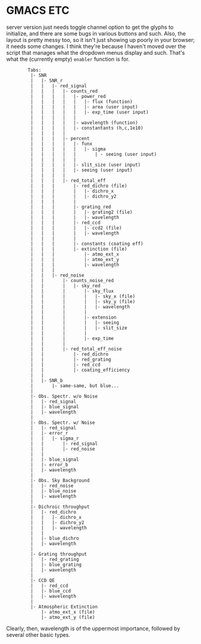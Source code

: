 # GMACS ETC

server version just needs toggle channel option to get the glyphs to initialize, and there are some bugs in various buttons and such. Also, the layout is pretty messy too, so it isn't just showing up poorly in your browser; it needs some changes. I think they're because I haven't moved over the script that manages what the dropdown menus display and such. That's what the (currently empty) `enabler` function is for.

```
		Tabs:
		 |-	SNR
		 |	 |- SNR_r
		 |	 |	 |- red_signal
		 |	 |	 |	 |- counts_red
		 |	 |	 |	 |	 |- power_red
		 |	 |	 |	 |	 |	 |- flux (function)
		 |	 |	 |	 |	 |	 |- area (user input)
		 |	 |	 |	 |	 |	 |- exp_time (user input)
		 |	 |	 |	 |	 |
		 |	 |	 |	 |	 |- wavelength (function)
		 |	 |	 |	 |	 |- constantants (h,c,1e10)
		 |	 |	 |	 |
		 |	 |	 |	 |- percent
		 |	 |	 |	 |	 |- funx
		 |	 |	 |	 |	 |	 |- sigma
		 |	 |	 |	 |	 |	 	 | - seeing (user input)
		 |	 |	 |	 |	 |
		 |	 |	 |	 |	 |- slit_size (user input)
		 |	 |	 |	 |	 |- seeing (user input)
		 |	 |	 |	 |
		 |	 |	 |	 |- red_total_eff
		 |	 |	 |		 |- red_dichro (file)
		 |	 |	 |		 |	 |- dichro_x
		 |	 |	 |		 |	 |- dichro_y2
		 |	 |	 |		 |
		 |	 |	 |		 |- grating_red
		 |	 |	 |		 |	 |- grating2 (file)
		 |	 |	 |		 |	 |- wavelength
		 |	 |	 |		 |- red_ccd
		 |	 |	 |		 |	 |- ccd2 (file)
		 |	 |	 |		 |	 |- wavelength
		 |	 |	 |		 |
		 |	 |	 |		 |- constants (coating eff)
		 |	 |	 |		 |- extinction (file)
		 |	 |	 |			 |- atmo_ext_x
		 |	 |	 |			 |- atmo_ext_y
		 |	 |	 |			 |- wavelength	 
		 |	 |	 |
		 |	 |	 |- red_noise
		 |	 |	 	 |- counts_noise_red
		 |	 |	 	 |	 |- sky_red
		 |	 |	 	 |	 	 |- sky_flux
		 |	 |	 	 |		 |	 |- sky_x (file)
		 |	 |	 	 |		 |	 |- sky_y (file)
		 |	 |	 	 |		 |	 |- wavelength
		 |	 |	 	 |		 |
		 |	 |	 	 |		 |- extension
		 |	 |	 	 |		 |	 |- seeing
		 |	 |	 	 |		 |	 |- slit_size
		 |	 |	 	 |		 |
		 |	 |	 	 |		 |- exp_time
		 |	 |	 	 |
		 |	 |	 	 |- red_total_eff_noise
		 |	 |			 |- red_dichro
		 |	 | 			 |- red_grating
		 |	 | 			 |- red_ccd
		 |	 | 			 |- coating_efficiency
		 |	 | 
		 |	 |- SNR_b
		 |	  	 |- same-same, but blue...
		 |	 	
		 |- Obs. Spectr. w/o Noise
		 |	 |- red_signal
		 |	 |- blue_signal
		 |	 |- wavelength
		 |	 
		 |-	Obs. Spectr. w/ Noise
		 |	 |- red_signal
		 |	 |- error_r
		 |	 |	 |- sigma_r
		 |	 |	 	 |- red_signal
		 |	 |	 	 |- red_noise
		 |	 |
		 |	 |- blue_signal
		 |	 |- error_b
		 |	 |- wavelength
		 |
		 |- Obs. Sky Background
		 |	 |- red_noise
		 |	 |- blue_noise
		 |	 |- wavelength
		 |
		 |-	Dichroic throughput
		 |	 |- red_dichro
		 |	 |	 |- dichro_x
		 |	 |	 |- dichro_y2
		 |	 |	 |- wavelength
		 |	 |
		 |	 |- blue_dichro
		 |	 |- wavelength
		 |
		 |-	Grating throughput
		 |	 |- red_grating
		 |	 |- blue_grating
		 |	 |- wavelength
		 |
		 |- CCD QE
		 |	 |- red_ccd
		 |	 |- blue_ccd
		 |	 |- wavelength
		 |
		 |-	Atmospheric Extinction
		 	 |- atmo_ext_x (file)
		 	 |- atmo_ext_y (file)
```
Clearly, then, wavelength is of the uppermost importance, followed by several other basic types.

